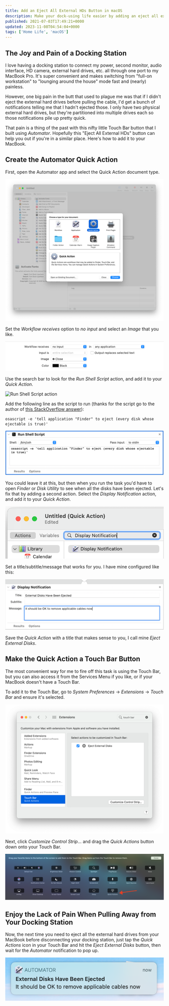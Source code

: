 ```yaml
---
title: Add an Eject All External HDs Button in macOS
description: Make your dock-using life easier by adding an eject all external HDs button in macOS
published: 2021-07-03T17:49:21+0000
updated: 2023-11-08T04:54:04+0000
tags: ['Home Life', 'macOS']
---
```


## The Joy and Pain of a Docking Station

I love having a docking station to connect my power, second monitor, audio interface,
HD camera, external hard drives, etc. all through one port to my MacBook Pro. It's
super convenient and makes switching from "full-on workstation" to "lounging around
the house" mode fast and (nearly) painless.

However, one big pain in the butt that used to plague me was that if I didn't eject
the external hard drives before pulling the cable, I'd get a bunch of notifications
telling me that I hadn't ejected those. I only have two physical external hard drives,
but they're partitioned into multiple drives each so those notifications pile up
pretty quick.

That pain is a thing of the past with this nifty little Touch Bar button that I built
using _Automator_. Hopefully this "Eject All External HDs" button can help you out
if you're in a similar place. Here's how to add it to your MacBook.

## Create the Automator Quick Action

First, open the Automator app and select the Quick Action document type.

![Selecting Quick Action in Automator](../../static/images/blog/eject-all-button-for-macos/selecting-quick-action-in-automator.png)

Set the _Workflow receives_ option to _no input_ and select an _Image_ that you like.

![Workflow receives with no input and image selected](../../static/images/blog/eject-all-button-for-macos/workflow-receives-no-input-selected.png)

Use the search bar to look for the _Run Shell Script_ action, and add it to your
_Quick Action_.

![Run Shell Script
action](../../static/images/blog/eject-all-button-for-macos/run-shell-script-option.png)

Add the following line as the script to run (thanks for the script go to the author
of [this StackOverflow answer](https://stackoverflow.com/a/7222469/5072076)):

```shell
osascript -e 'tell application "Finder" to eject (every disk whose ejectable is true)'
```

![Script with content added](../../static/images/blog/eject-all-button-for-macos/script-with-content-added.png)

You could leave it at this, but then when you run the task you'd have to open _Finder_
or _Disk Utility_ to see when all the disks have been ejected. Let's fix that by
adding a second action. Select the _Display Notification_ action, and add it to your
_Quick Action_.

![Display notification action option](../../static/images/blog/eject-all-button-for-macos/display-notification-option.png)

Set a title/subtitle/message that works for you. I have mine configured like this:

![Display notification action with message](../../static/images/blog/eject-all-button-for-macos/display-notification-with-content.png)

Save the _Quick Action_ with a title that makes sense to you, I call mine _Eject
External Disks_.

## Make the Quick Action a Touch Bar Button

The most convenient way for me to fire off this task is using the Touch Bar, but
you can also access it from the Services Menu if you like, or if your MacBook doesn't
have a Touch Bar.

To add it to the Touch Bar, go to _System Preferences_ -> _Extensions_ -> _Touch
Bar_ and ensure it's selected.

![Touch Bar with new Quick Action selected](../../static/images/blog/eject-all-button-for-macos/touch-bar-with-quick-action-selected.png)

Next, click _Customize Control Strip_... and drag the _Quick Actions_ button down
onto your Touch Bar.

![Customizing the control strip](../../static/images/blog/eject-all-button-for-macos/customizing-control-strip.png)

## Enjoy the Lack of Pain When Pulling Away from Your Docking Station

Now, the next time you need to eject all the external hard drives from your MacBook
before disconnecting your docking station, just tap the _Quick Actions_ icon in your
Touch Bar and hit the _Eject External Disks_ button, then wait for the _Automator_
notification to pop up.

![Successful notification for eject all](../../static/images/blog/eject-all-button-for-macos/successful-notification.png)

